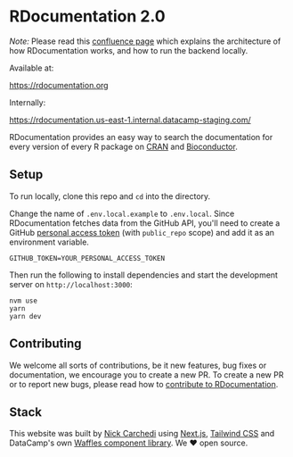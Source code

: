 # RDocumentation 2.0

_Note:_ Please read this [confluence page](https://datacamp.atlassian.net/wiki/spaces/PRODENG/pages/2314469377/RDocumentation) which explains the architecture of how RDocumentation works, and how to run the backend locally.

Available at:

<https://rdocumentation.org>

Internally:

<https://rdocumentation.us-east-1.internal.datacamp-staging.com/>

RDocumentation provides an easy way to search the documentation for every version of every R package on [CRAN](https://cran.r-project.org/) and [Bioconductor](http://bioconductor.org/).

## Setup

To run locally, clone this repo and `cd` into the directory.

Change the name of `.env.local.example` to `.env.local`. Since RDocumentation fetches data from the GitHub API, you'll need to create a GitHub [personal access token](https://docs.github.com/en/free-pro-team@latest/github/authenticating-to-github/creating-a-personal-access-token) (with `public_repo` scope) and add it as an environment variable.

```
GITHUB_TOKEN=YOUR_PERSONAL_ACCESS_TOKEN
```

Then run the following to install dependencies and start the development server on `http://localhost:3000`:

```
nvm use
yarn
yarn dev
```

## Contributing

We welcome all sorts of contributions, be it new features, bug fixes or documentation, we encourage you to create a new PR. To create a new PR or to report new bugs, please read how to [contribute to RDocumentation](./CONTRIBUTING.md).

## Stack

This website was built by [Nick Carchedi](https://nickcarchedi.com/) using [Next.js](https://nextjs.org/), [Tailwind CSS](https://tailwindcss.com/) and DataCamp's own [Waffles component library](https://waffles.datacamp.com/component-library). We ❤️ open source.
